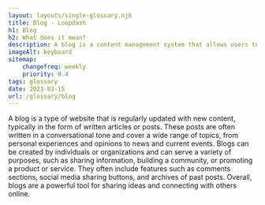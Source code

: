 ```yaml
--- 
layout: layouts/single-glossary.njk
title: Blog - Loopdash
h1: Blog
h2: What does it mean?
description: A blog is a content management system that allows users to create and publish articles, images, and videos on a website using the Wordpress platform.
imageAlt: keyboard
sitemap:
	changefreq: weekly
	priority: 0.4
tags: glossary
date: 2023-03-15
url: /glossary/blog
---
```


A blog is a type of website that is regularly updated with new content, typically in the form of written articles or posts. These posts are often written in a conversational tone and cover a wide range of topics, from personal experiences and opinions to news and current events. Blogs can be created by individuals or organizations and can serve a variety of purposes, such as sharing information, building a community, or promoting a product or service. They often include features such as comments sections, social media sharing buttons, and archives of past posts. Overall, blogs are a powerful tool for sharing ideas and connecting with others online.
